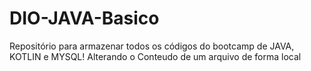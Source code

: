 # DIO-JAVA-Basico
Repositório para armazenar todos os códigos do bootcamp de JAVA, KOTLIN e MYSQL!
Alterando o Conteudo de um arquivo de forma local